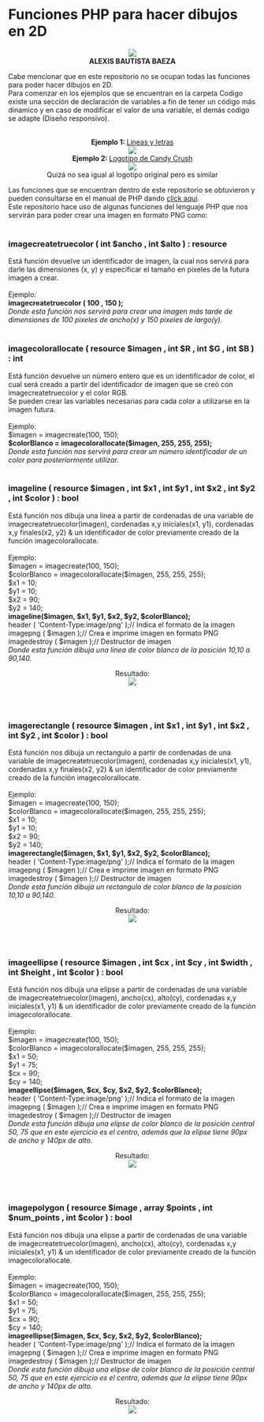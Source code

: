 # Funciones PHP para hacer dibujos en 2D

<p align="center">
<img src="https://github.com/AlexisBautistaB/Dibujos-PHP/blob/main/imagenes/Mi%20icono.png">
  <br><b>ALEXIS BAUTISTA BAEZA</b></p>
Cabe mencionar que en este repositorio no se ocupan todas las funciones para poder hacer dibujos en 2D.<br>
Para comenzar en los ejemplos que se encuentran en la carpeta Codigo existe una sección de declaración de variables a fin de tener un código más dinamico y en caso de modificar el valor de una variable, el demás codigo se adapte (Diseño responsivo).
<p align="center"><br>
<b>Ejemplo 1: </b><a href="https://github.com/AlexisBautistaB/Dibujos-PHP/blob/main/Codigo/Ejemplo%201.php"> Lineas y letras</a>
<br><img src="https://github.com/AlexisBautistaB/Dibujos-PHP/blob/main/imagenes/Lineas%20y%20letras.png"><br>
  <b>Ejemplo 2: </b><a href="https://github.com/AlexisBautistaB/Dibujos-PHP/blob/main/Codigo/CandyCrush.php"> Logotipo de Candy Crush</a>
<br><img src="https://github.com/AlexisBautistaB/Dibujos-PHP/blob/main/imagenes/ic_CandyCrush.png"><br>
Quizá no sea igual al logotipo original pero es similar</p>

Las funciones que se encuentran dentro de este repositorio se obtuvieron y pueden consultarse en el manual de PHP dando <a href="https://www.php.net/manual/es/">click aquí</a>.<br>
Este repositorio hace uso de algunas funciones del lenguaje PHP que nos servirán para poder crear una imagen en formato PNG como:<br><br>


<h3>imagecreatetruecolor ( int $ancho , int $alto ) : resource</h3>
Está función devuelve un identificador de imagen, la cual nos servirá para darle las dimensiones (x, y) y especificar el tamaño en pixeles de la futura imagen a crear.<br><br>
Ejemplo:<br>
<b> imagecreatetruecolor ( 100 , 150 );</b><br>
<i>Donde esta función nos servirá para crear una imagen más tarde de dimensiones de 100 pixeles de ancho(x) y 150 pixeles de largo(y).</i><br><br>


<h3>imagecolorallocate ( resource $imagen , int $R , int $G , int $B ) : int</h3>
Está función devuelve un número entero que es un identificador de color, el cual será creado a partir del identificador de imagen que se creó con imagecreatetruecolor y el color RGB.<br>
Se pueden crear las variables necesarias para cada color a utilizarse en la imagen futura.<br><br>
Ejemplo:<br>
$imagen = imagecreate(100, 150);<br>
<b> $colorBlanco = imagecolorallocate($imagen, 255, 255, 255);</b><br>
<i>Donde esta función nos servirá para crear un número identificador de un color para posteriormente utilizar.</i><br><br>


<h3>imageline ( resource $imagen , int $x1 , int $y1 , int $x2 , int $y2 , int $color ) : bool</h3>
Está función nos dibuja una linea a partir de cordenadas de una variable de imagecreatetruecolor(imagen), cordenadas x,y iniciales(x1, y1), cordenadas x,y finales(x2, y2) & un identificador de color previamente creado de la función imagecolorallocate.<br><br>
Ejemplo:<br>
$imagen = imagecreate(100, 150);<br>
$colorBlanco = imagecolorallocate($imagen, 255, 255, 255);<br>
$x1 = 10;<br>
$y1 = 10;<br>
$x2 = 90;<br>
$y2 = 140;<br>
<b> imageline($imagen, $x1, $y1, $x2, $y2, $colorBlanco);</b><br>
header ( 'Content-Type:image/png' );// Indica el formato de la imagen <br>
imagepng ( $imagen );// Crea e imprime imagen en formato PNG <br>
imagedestroy ( $imagen );// Destructor de imagen <br>
<i>Donde esta función dibuja una linea de color blanco de la posición 10,10 a 90,140.</i><br>
<p align="center">Resultado:<br>
<img src="https://github.com/AlexisBautistaB/Dibujos-PHP/blob/main/imagenes/linea.png">
</p><br><br>


<h3>imagerectangle ( resource $imagen , int $x1 , int $y1 , int $x2 , int $y2 , int $color ) : bool</h3>
Está función nos dibuja un rectangulo a partir de cordenadas de una variable de imagecreatetruecolor(imagen), cordenadas x,y iniciales(x1, y1), cordenadas x,y finales(x2, y2) & un identificador de color previamente creado de la función imagecolorallocate.<br><br>
Ejemplo:<br>
$imagen = imagecreate(100, 150);<br>
$colorBlanco = imagecolorallocate($imagen, 255, 255, 255);<br>
$x1 = 10;<br>
$y1 = 10;<br>
$x2 = 90;<br>
$y2 = 140;<br>
<b> imagerectangle($imagen, $x1, $y1, $x2, $y2, $colorBlanco);</b><br>
header ( 'Content-Type:image/png' );// Indica el formato de la imagen <br>
imagepng ( $imagen );// Crea e imprime imagen en formato PNG <br>
imagedestroy ( $imagen );// Destructor de imagen <br>
<i>Donde esta función dibuja un rectangulo de color blanco de la posición 10,10 a 90,140.</i><br>
<p align="center">Resultado:<br>
<img src="https://github.com/AlexisBautistaB/Dibujos-PHP/blob/main/imagenes/Rectangulo.png">
</p><br><br>

<h3>imageellipse ( resource $imagen , int $cx , int $cy , int $width , int $height , int $color ) : bool</h3>
Está función nos dibuja una elipse a partir de cordenadas de una variable de imagecreatetruecolor(imagen), ancho(cx), alto(cy), cordenadas x,y iniciales(x1, y1) & un identificador de color previamente creado de la función imagecolorallocate.<br><br>
Ejemplo:<br>
$imagen = imagecreate(100, 150);<br>
$colorBlanco = imagecolorallocate($imagen, 255, 255, 255);<br>
$x1 = 50;<br>
$y1 = 75;<br>
$cx = 90;<br>
$cy = 140;<br>
<b> imageellipse($imagen, $cx, $cy, $x2, $y2, $colorBlanco);</b><br>
header ( 'Content-Type:image/png' );// Indica el formato de la imagen <br>
imagepng ( $imagen );// Crea e imprime imagen en formato PNG <br>
imagedestroy ( $imagen );// Destructor de imagen <br>
<i>Donde esta función dibuja una elipse de color blanco de la posición central 50, 75 que en este ejercicio es el centro, además que la elipse tiene 90px de ancho y 140px de alto.</i><br>
<p align="center">Resultado:<br>
<img src="https://github.com/AlexisBautistaB/Dibujos-PHP/blob/main/imagenes/elipse.png">
</p><br><br>

<h3>imagepolygon ( resource $image , array $points , int $num_points , int $color ) : bool
</h3>
Está función nos dibuja una elipse a partir de cordenadas de una variable de imagecreatetruecolor(imagen), ancho(cx), alto(cy), cordenadas x,y iniciales(x1, y1) & un identificador de color previamente creado de la función imagecolorallocate.<br><br>
Ejemplo:<br>
$imagen = imagecreate(100, 150);<br>
$colorBlanco = imagecolorallocate($imagen, 255, 255, 255);<br>
$x1 = 50;<br>
$y1 = 75;<br>
$cx = 90;<br>
$cy = 140;<br>
<b> imageellipse($imagen, $cx, $cy, $x2, $y2, $colorBlanco);</b><br>
header ( 'Content-Type:image/png' );// Indica el formato de la imagen <br>
imagepng ( $imagen );// Crea e imprime imagen en formato PNG <br>
imagedestroy ( $imagen );// Destructor de imagen <br>
<i>Donde esta función dibuja una elipse de color blanco de la posición central 50, 75 que en este ejercicio es el centro, además que la elipse tiene 90px de ancho y 140px de alto.</i><br>
<p align="center">Resultado:<br>
<img src="https://github.com/AlexisBautistaB/Dibujos-PHP/blob/main/imagenes/Hexagono.png">
</p><br><br>
